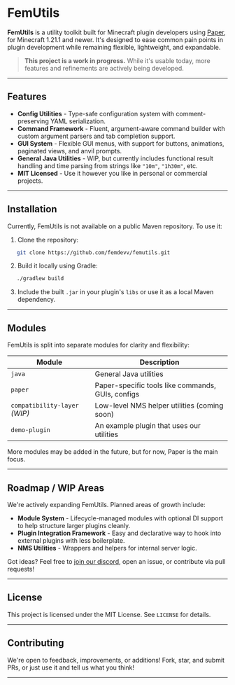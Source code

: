 # FemUtils

**FemUtils** is a utility toolkit built for Minecraft plugin developers using [Paper](https://papermc.io/), for Minecraft 1.21.1 and newer. It's designed to ease common pain points in plugin development while remaining flexible, lightweight, and expandable.

> **This project is a work in progress.** While it's usable today, more features and refinements are actively being developed.

---

## Features

- **Config Utilities** - Type-safe configuration system with comment-preserving YAML serialization.
- **Command Framework** - Fluent, argument-aware command builder with custom argument parsers and tab completion support.
- **GUI System** - Flexible GUI menus, with support for buttons, animations, paginated views, and anvil prompts.
- **General Java Utilities** - WIP, but currently includes functional result handling and time parsing from strings like `"10m"`, `"1h30m"`, etc.
- **MIT Licensed** - Use it however you like in personal or commercial projects.

---

## Installation

Currently, FemUtils is not available on a public Maven repository. To use it:

1. Clone the repository:
```bash
   git clone https://github.com/femdevv/femutils.git
````

2. Build it locally using Gradle:

```bash
   ./gradlew build
```
3. Include the built `.jar` in your plugin's `libs` or use it as a local Maven dependency.

---

## Modules

FemUtils is split into separate modules for clarity and flexibility:

| Module                        | Description                                           |
| ----------------------------- | ----------------------------------------------------- |
| `java`                        | General Java utilities                                |
| `paper`                       | Paper-specific tools like commands, GUIs, configs     |
| `compatibility-layer` *(WIP)* | Low-level NMS helper utilities (coming soon)          |
| `demo-plugin`                 | An example plugin that uses our utilities             |

More modules may be added in the future, but for now, Paper is the main focus.

---

## Roadmap / WIP Areas

We're actively expanding FemUtils. Planned areas of growth include:
* **Module System** - Lifecycle-managed modules with optional DI support to help structure larger plugins cleanly.
* **Plugin Integration Framework** - Easy and declarative way to hook into external plugins with less boilerplate.
* **NMS Utilities** - Wrappers and helpers for internal server logic.

Got ideas? Feel free to [join our discord](https://discord.gg/TVTfhXHFsz), open an issue, or contribute via pull requests!

---

## License

This project is licensed under the MIT License. See `LICENSE` for details.

---

## Contributing

We're open to feedback, improvements, or additions! Fork, star, and submit PRs, or just use it and tell us what you think!

---
